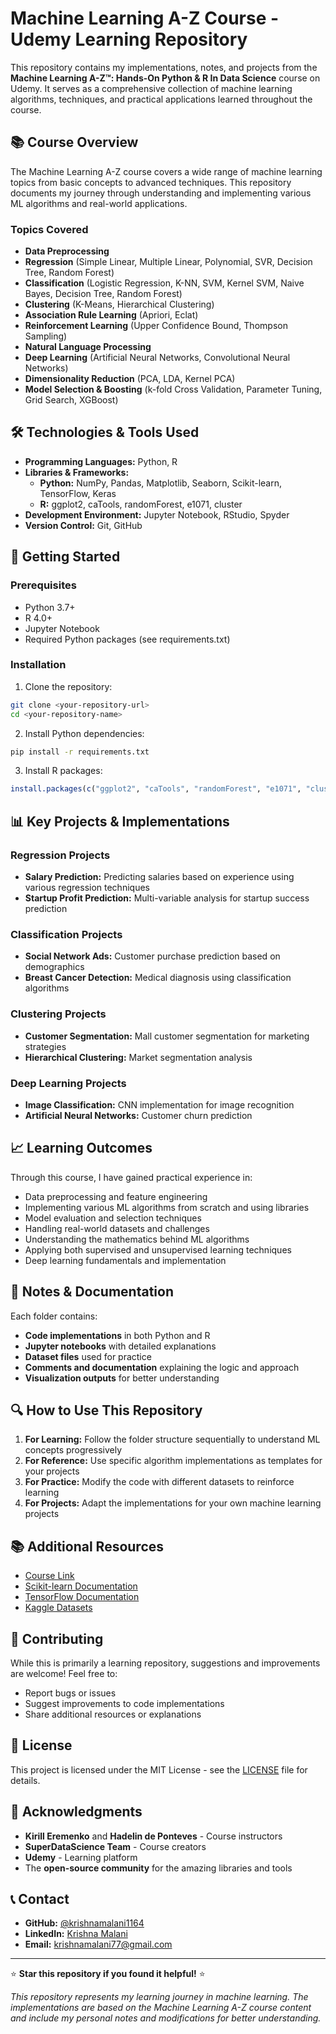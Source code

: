 # Machine Learning A-Z Course - Udemy Learning Repository

This repository contains my implementations, notes, and projects from the **Machine Learning A-Z™: Hands-On Python & R In Data Science** course on Udemy. It serves as a comprehensive collection of machine learning algorithms, techniques, and practical applications learned throughout the course.

## 📚 Course Overview

The Machine Learning A-Z course covers a wide range of machine learning topics from basic concepts to advanced techniques. This repository documents my journey through understanding and implementing various ML algorithms and real-world applications.

### Topics Covered
- **Data Preprocessing**
- **Regression** (Simple Linear, Multiple Linear, Polynomial, SVR, Decision Tree, Random Forest)
- **Classification** (Logistic Regression, K-NN, SVM, Kernel SVM, Naive Bayes, Decision Tree, Random Forest)
- **Clustering** (K-Means, Hierarchical Clustering)
- **Association Rule Learning** (Apriori, Eclat)
- **Reinforcement Learning** (Upper Confidence Bound, Thompson Sampling)
- **Natural Language Processing**
- **Deep Learning** (Artificial Neural Networks, Convolutional Neural Networks)
- **Dimensionality Reduction** (PCA, LDA, Kernel PCA)
- **Model Selection & Boosting** (k-fold Cross Validation, Parameter Tuning, Grid Search, XGBoost)

## 🛠️ Technologies & Tools Used

- **Programming Languages:** Python, R
- **Libraries & Frameworks:**
  - **Python:** NumPy, Pandas, Matplotlib, Seaborn, Scikit-learn, TensorFlow, Keras
  - **R:** ggplot2, caTools, randomForest, e1071, cluster
- **Development Environment:** Jupyter Notebook, RStudio, Spyder
- **Version Control:** Git, GitHub

## 🚀 Getting Started

### Prerequisites
- Python 3.7+
- R 4.0+
- Jupyter Notebook
- Required Python packages (see requirements.txt)

### Installation

1. Clone the repository:
```bash
git clone <your-repository-url>
cd <your-repository-name>
```

2. Install Python dependencies:
```bash
pip install -r requirements.txt
```

3. Install R packages:
```r
install.packages(c("ggplot2", "caTools", "randomForest", "e1071", "cluster"))
```

## 📊 Key Projects & Implementations

### Regression Projects
- **Salary Prediction:** Predicting salaries based on experience using various regression techniques
- **Startup Profit Prediction:** Multi-variable analysis for startup success prediction

### Classification Projects
- **Social Network Ads:** Customer purchase prediction based on demographics
- **Breast Cancer Detection:** Medical diagnosis using classification algorithms

### Clustering Projects
- **Customer Segmentation:** Mall customer segmentation for marketing strategies
- **Hierarchical Clustering:** Market segmentation analysis

### Deep Learning Projects
- **Image Classification:** CNN implementation for image recognition
- **Artificial Neural Networks:** Customer churn prediction

## 📈 Learning Outcomes

Through this course, I have gained practical experience in:
- Data preprocessing and feature engineering
- Implementing various ML algorithms from scratch and using libraries
- Model evaluation and selection techniques
- Handling real-world datasets and challenges
- Understanding the mathematics behind ML algorithms
- Applying both supervised and unsupervised learning techniques
- Deep learning fundamentals and implementation

## 📝 Notes & Documentation

Each folder contains:
- **Code implementations** in both Python and R
- **Jupyter notebooks** with detailed explanations
- **Dataset files** used for practice
- **Comments and documentation** explaining the logic and approach
- **Visualization outputs** for better understanding

## 🔍 How to Use This Repository

1. **For Learning:** Follow the folder structure sequentially to understand ML concepts progressively
2. **For Reference:** Use specific algorithm implementations as templates for your projects
3. **For Practice:** Modify the code with different datasets to reinforce learning
4. **For Projects:** Adapt the implementations for your own machine learning projects

## 📚 Additional Resources

- [Course Link](https://www.udemy.com/course/machinelearning/)
- [Scikit-learn Documentation](https://scikit-learn.org/stable/)
- [TensorFlow Documentation](https://www.tensorflow.org/)
- [Kaggle Datasets](https://www.kaggle.com/datasets)

## 🤝 Contributing

While this is primarily a learning repository, suggestions and improvements are welcome! Feel free to:
- Report bugs or issues
- Suggest improvements to code implementations
- Share additional resources or explanations

## 📄 License

This project is licensed under the MIT License - see the [LICENSE](LICENSE) file for details.

## 🙏 Acknowledgments

- **Kirill Eremenko** and **Hadelin de Ponteves** - Course instructors
- **SuperDataScience Team** - Course creators
- **Udemy** - Learning platform
- The **open-source community** for the amazing libraries and tools

## 📞 Contact

- **GitHub:** [@krishnamalani1164](https://github.com/krishnamalani1164)
- **LinkedIn:** [Krishna Malani](https://linkedin.com/in/krishnamalani)
- **Email:** krishnamalani77@gmail.com

---

⭐ **Star this repository if you found it helpful!** ⭐

*This repository represents my learning journey in machine learning. The implementations are based on the Machine Learning A-Z course content and include my personal notes and modifications for better understanding.*
